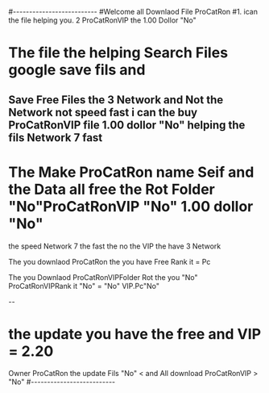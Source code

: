#--------------------------
#Welcome all Downlaod File ProCatRon
#1. ican the file helping you. 2<join> ProCatRonVIP the 1.00 Dollor "No" 
# The file the helping Search Files google save fils and 

Save Free Files the 3 Network and Not the Network not speed fast i can 
the buy ProCatRonVIP file 1.00 dollor "No"  helping the fils Network 7 fast <Welcome all >
--- 
# The Make ProCatRon name Seif and the Data all free the Rot Folder  "No"ProCatRonVIP "No" 1.00 dollor  "No"
the speed Network 7 the fast the no the VIP the have 3 Network

The you downlaod ProCatRon the you have Free Rank it = Pc 

The you Downlaod ProCatRonVIPFolder Rot the you "No" ProCatRonVIPRank it "No" = "No" VIP.Pc"No"

--
# the update you have the free and VIP = 2.20 

Owner ProCatRon the update Fils  <Thx all download Free >
                                "No" < and All download ProCatRonVIP > "No"
#--------------------------




